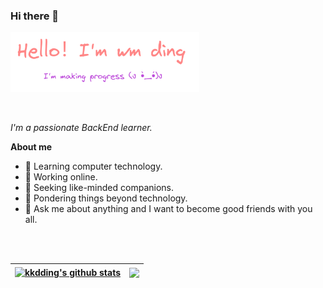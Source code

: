 ### Hi there 👋

<p><img width="60%" alt="Hello！ I'm wm ding. I'm making progress!" src="./assets/readme-header.png" /></p>

<br />

*I'm a passionate BackEnd learner.*

**About me**
- 🌱 Learning computer technology.
- 🔭 Working online.
- 👯 Seeking like-minded companions.
- 🤔 Pondering things beyond technology.
- 💬 Ask me about anything and I want to become good friends with you all.

<br />
<br />

| <a href="https://github.com/kkdding"><img align="center" src="https://github-readme-stats.vercel.app/api?username=kkdding&show_icons=true&count_private=true&hide_border=true" alt="kkdding's github stats" /></a> | <a href="https://github.com/kkdding"><img align="center" src="https://github-readme-stats.vercel.app/api/top-langs/?username=kkdding&layout=compact&hide_border=true" /></a> |
| ------------- | ------------- |
